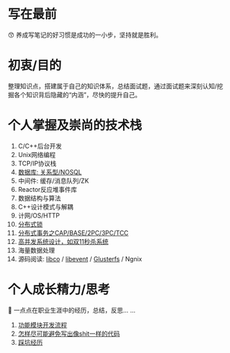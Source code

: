 # 写在最前
:kissing_smiling_eyes: 养成写笔记的好习惯是成功的一小步，坚持就是胜利。

# 初衷/目的
整理知识点，搭建属于自己的知识体系，总结面试题，通过面试题来深刻认知/挖掘各个知识背后隐藏的“内涵”，尽快的提升自己。

# 个人掌握及崇尚的技术栈
1. C/C++后台开发
2. Unix网络编程
3. TCP/IP协议栈
4. [数据库: 关系型/NOSQL](https://github.com/gEricy/knownledge/tree/master/A_%E6%95%B0%E6%8D%AE%E5%BA%93_SQL_Redis)
5. 中间件: 缓存/消息队列/ZK
6. Reactor反应堆事件库
8. 数据结构与算法
9. C++设计模式与解耦
10. 计网/OS/HTTP
11. [分布式锁](https://github.com/gEricy/knownledge/blob/master/X_%E5%88%86%E5%B8%83%E5%BC%8F/%E5%88%86%E5%B8%83%E5%BC%8F%E4%BA%8B%E5%8A%A1_%E4%B8%80%E8%87%B4%E6%80%A7.md)
12. [分布式事务之CAP/BASE/2PC/3PC/TCC](https://github.com/gEricy/knownledge/blob/master/X_%E5%88%86%E5%B8%83%E5%BC%8F/%E5%88%86%E5%B8%83%E5%BC%8F%E4%BA%8B%E5%8A%A1_%E4%B8%80%E8%87%B4%E6%80%A7.md)
13. [高并发系统设计，如双11秒杀系统](https://github.com/gEricy/knownledge/blob/master/X_%E5%88%86%E5%B8%83%E5%BC%8F/%E5%8F%8C%E5%8D%81%E4%B8%80%E7%A7%92%E6%9D%80%E7%B3%BB%E7%BB%9F%E8%AE%BE%E8%AE%A1.md)
14. 海量数据处理
15. 源码阅读: [libco](https://github.com/gEricy/libco) / [libevent](https://github.com/gEricy/libevent) / [Glusterfs](https://github.com/gEricy/glusterfs) / Ngnix



# 个人成长精力/思考

:dog: 一点点在职业生涯中的经历，总结，反思… …

1. [功能模块开发流程](https://github.com/gEricy/knownledge/blob/master/Z_%E6%88%91%E7%9A%84%E6%88%90%E9%95%BF%E7%BB%8F%E5%8E%86/1-%E5%8A%9F%E8%83%BD%E6%A8%A1%E5%9D%97%E5%BC%80%E5%8F%91%E6%B5%81%E7%A8%8B.md)
2. [怎样尽可能避免写出像shit一样的代码](https://github.com/gEricy/knownledge/blob/master/Z_%E6%88%91%E7%9A%84%E6%88%90%E9%95%BF%E7%BB%8F%E5%8E%86/2_%E6%80%8E%E6%A0%B7%E5%B0%BD%E5%8F%AF%E8%83%BD%E9%81%BF%E5%85%8D%E5%86%99%E5%87%BA%E5%83%8Fshit%E4%B8%80%E6%A0%B7%E7%9A%84%E4%BB%A3%E7%A0%81.md)
3. [踩坑经历](https://github.com/gEricy/knownledge/tree/master/Z_%E6%88%91%E7%9A%84%E6%88%90%E9%95%BF%E7%BB%8F%E5%8E%86/%E8%B8%A9%E5%9D%91%E5%8E%86%E7%A8%8B)